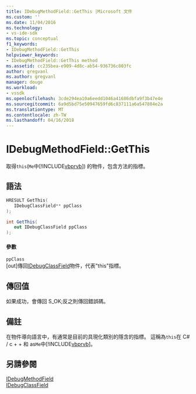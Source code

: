 ```yaml
---
title: IDebugMethodField::GetThis |Microsoft 文件
ms.custom: ''
ms.date: 11/04/2016
ms.technology:
- vs-ide-sdk
ms.topic: conceptual
f1_keywords:
- IDebugMethodField::GetThis
helpviewer_keywords:
- IDebugMethodField::GetThis method
ms.assetid: cc235bea-e909-4d8c-ab54-936736c803fc
author: gregvanl
ms.author: gregvanl
manager: douge
ms.workload:
- vssdk
ms.openlocfilehash: 3cde294ea10a6eedd1046a41686dbfa9f3b47e4e
ms.sourcegitcommit: 6a9d5bd75e50947659fd6c837111a6a547884e2a
ms.translationtype: MT
ms.contentlocale: zh-TW
ms.lasthandoff: 04/16/2018
---
```

# <a name="idebugmethodfieldgetthis"></a>IDebugMethodField::GetThis
取得`this`(`Me`中[!INCLUDE[vbprvb](../../../code-quality/includes/vbprvb_md.md)]) 的物件，包含方法的指標。  
  
## <a name="syntax"></a>語法  
  
```cpp  
HRESULT GetThis(   
   IDebugClassField** ppClass  
);  
```  
  
```csharp  
int GetThis(  
   out IDebugClassField ppClass  
);  
```  
  
#### <a name="parameters"></a>參數  
 `ppClass`  
 [out]傳回[IDebugClassField](../../../extensibility/debugger/reference/idebugclassfield.md)物件，代表"this"指標。  
  
## <a name="return-value"></a>傳回值  
 如果成功，會傳回 S_OK;反之則傳回錯誤碼。  
  
## <a name="remarks"></a>備註  
 在物件導向語言中，有通常是目前的具現化類別的隱含的指標。 這稱為`this`在 C# / c + + 和 as`Me`中[!INCLUDE[vbprvb](../../../code-quality/includes/vbprvb_md.md)]。  
  
## <a name="see-also"></a>另請參閱  
 [IDebugMethodField](../../../extensibility/debugger/reference/idebugmethodfield.md)   
 [IDebugClassField](../../../extensibility/debugger/reference/idebugclassfield.md)